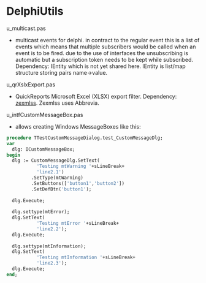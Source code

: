 # DelphiUtils

u_multicast.pas 
- multicast events for delphi. in contract to the regular event this is a list of events which means that multiple subscribers would be called when an event is to be fired. due to the use of interfaces the unsubscribing is automatic but a subscription token needs to be kept while subscribed. Dependency: IEntity which is not yet shared here. IEntity is list/map structure storing pairs name->value.

u_qrXslxExport.pas 
- QuickReports Microsoft Excel (XLSX) export filter. Dependency: [zexmlss](http://avemey.com/zexmlss/index.php?lang=en). Zexmlss uses Abbrevia.

u_intfCustomMessageBox.pas

- allows creating Windows MessageBoxes like this:

```Pascal
procedure TTestCustomMessageDialog.test_CustomMessageDlg;
var
  dlg: ICustomMessageBox;
begin
  dlg := CustomMessageDlg.SetText(
           'Testing mtWarning '+sLineBreak+
           'line2.1')
         .SetType(mtWarning)
         .SetButtons(['button1','button2'])
         .SetDefBtn('button1');
  
  dlg.Execute;
  
  dlg.settype(mtError);
  dlg.SetText(
           'Testing mtError '+sLineBreak+
           'line2.2');
  dlg.Execute;
  
  dlg.settype(mtInformation);
  dlg.SetText(
           'Testing mtInformation '+sLineBreak+
           'line2.3');
  dlg.Execute;
end;
```
